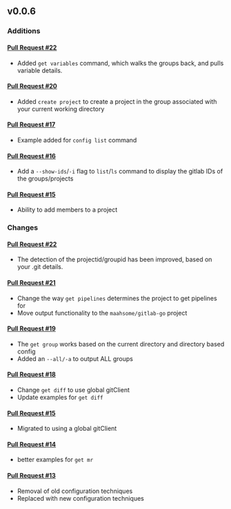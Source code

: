 ## v0.0.6

### Additions

#### [Pull Request #22](https://github.com/Maahsome/gitlab-tool/pull/22)

- Added `get variables` command, which walks the groups back, and pulls variable details.

#### [Pull Request #20](https://github.com/Maahsome/gitlab-tool/pull/20)

- Added `create project` to create a project in the group associated with your current working directory

#### [Pull Request #17](https://github.com/Maahsome/gitlab-tool/pull/17)

- Example added for `config list` command

#### [Pull Request #16](https://github.com/Maahsome/gitlab-tool/pull/16)

- Add a `--show-ids`/`-i` flag to `list`/`ls` command to display the gitlab IDs of the groups/projects

#### [Pull Request #15](https://github.com/Maahsome/gitlab-tool/pull/15)

- Ability to add members to a project


### Changes

#### [Pull Request #22](https://github.com/Maahsome/gitlab-tool/pull/22)

- The detection of the projectid/groupid has been improved, based on your .git details.

#### [Pull Request #21](https://github.com/Maahsome/gitlab-tool/pull/21)

- Change the way `get pipelines` determines the project to get pipelines for
- Move output functionality to the `maahsome/gitlab-go` project

#### [Pull Request #19](https://github.com/Maahsome/gitlab-tool/pull/19)

- The `get group` works based on the current directory and directory based config
- Added an `--all/-a` to output ALL groups

#### [Pull Request #18](https://github.com/Maahsome/gitlab-tool/pull/18)

- Change `get diff` to use global gitClient
- Update examples for `get diff`

#### [Pull Request #15](https://github.com/Maahsome/gitlab-tool/pull/15)

- Migrated to using a global gitClient

#### [Pull Request #14](https://github.com/Maahsome/gitlab-tool/pull/14)

- better examples for `get mr`

#### [Pull Request #13](https://github.com/Maahsome/gitlab-tool/pull/13)

- Removal of old configuration techniques
- Replaced with new configuration techniques 


